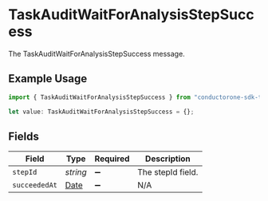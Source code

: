 # TaskAuditWaitForAnalysisStepSuccess

The TaskAuditWaitForAnalysisStepSuccess message.

## Example Usage

```typescript
import { TaskAuditWaitForAnalysisStepSuccess } from "conductorone-sdk-typescript/sdk/models/shared";

let value: TaskAuditWaitForAnalysisStepSuccess = {};
```

## Fields

| Field                                                                                         | Type                                                                                          | Required                                                                                      | Description                                                                                   |
| --------------------------------------------------------------------------------------------- | --------------------------------------------------------------------------------------------- | --------------------------------------------------------------------------------------------- | --------------------------------------------------------------------------------------------- |
| `stepId`                                                                                      | *string*                                                                                      | :heavy_minus_sign:                                                                            | The stepId field.                                                                             |
| `succeededAt`                                                                                 | [Date](https://developer.mozilla.org/en-US/docs/Web/JavaScript/Reference/Global_Objects/Date) | :heavy_minus_sign:                                                                            | N/A                                                                                           |